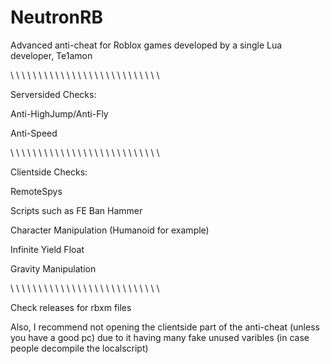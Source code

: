 # NeutronRB
Advanced anti-cheat for Roblox games developed by a single Lua developer, Te1amon

\ \ \ \ \ \ \ \ \ \ \ \ \ \ \ \ \ \ \ \ \ \ \ \ \ \ \

Serversided Checks:

Anti-HighJump/Anti-Fly

Anti-Speed

\ \ \ \ \ \ \ \ \ \ \ \ \ \ \ \ \ \ \ \ \ \ \ \ \ \ \

Clientside Checks:

RemoteSpys

Scripts such as FE Ban Hammer

Character Manipulation (Humanoid for example)

Infinite Yield Float

Gravity Manipulation 

\ \ \ \ \ \ \ \ \ \ \ \ \ \ \ \ \ \ \ \ \ \ \ \ \ \ \

Check releases for rbxm files

Also, I recommend not opening the clientside part of the anti-cheat (unless you have a good pc) due to it having many fake unused varibles (in case people decompile the localscript)

